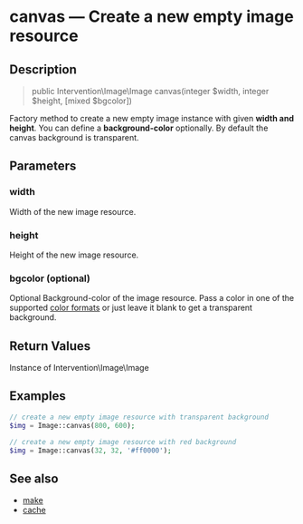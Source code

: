 # canvas — Create a new empty image resource

## Description

> public Intervention\Image\Image canvas(integer $width, integer $height, [mixed $bgcolor])

Factory method to create a new empty image instance with given **width and height**. You can define a **background-color** optionally. By default the canvas background is transparent.

## Parameters

### width
Width of the new image resource.

### height
Height of the new image resource.

### bgcolor (optional)
Optional Background-color of the image resource. Pass a color in one of the supported [color formats](/getting_startet/formats) or just leave it blank to get a transparent background.


## Return Values
Instance of Intervention\Image\Image

## Examples

```php
// create a new empty image resource with transparent background
$img = Image::canvas(800, 600);

// create a new empty image resource with red background
$img = Image::canvas(32, 32, '#ff0000');
```


## See also

- [make](/api/make)
- [cache](/api/cache)
